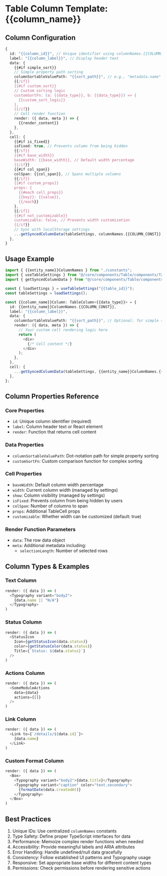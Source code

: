 # Table Column Template: {{column_name}}

## Column Configuration

```typescript
{
  id: "{{column_id}}", // Unique identifier using columnNames.{{COLUMN_CONST}}
  label: "{{column_label}}", // Display header text
  data: {
    {{#if simple_sort}}
    // Simple property path sorting
    columnSortableValuePath: "{{sort_path}}", // e.g., "metadata.name" or "status.status"
    {{/if}}
    {{#if custom_sort}}
    // Custom sorting logic
    customSortFn: (a: {{data_type}}, b: {{data_type}}) => {
      {{custom_sort_logic}}
    },
    {{/if}}
    // Cell render function
    render: ({ data, meta }) => {
      {{render_content}}
    },
  },
  cell: {
    {{#if is_fixed}}
    isFixed: true, // Prevents column from being hidden
    {{/if}}
    {{#if base_width}}
    baseWidth: {{base_width}}, // Default width percentage
    {{/if}}
    {{#if col_span}}
    colSpan: {{col_span}}, // Spans multiple columns
    {{/if}}
    {{#if custom_props}}
    props: {
      {{#each cell_props}}
      {{key}}: {{value}},
      {{/each}}
    },
    {{/if}}
    {{#if not_customizable}}
    customizable: false, // Prevents width customization
    {{/if}}
    // Sync with localStorage settings
    ...getSyncedColumnData(tableSettings, columnNames.{{COLUMN_CONST}}, {{default_width}}),
  },
}
```

## Usage Example

```typescript
import { {{entity_name}}ColumnNames } from "./constants";
import { useTableSettings } from "@/core/components/Table/components/TableSettings/hooks/useTableSettings";
import { getSyncedColumnData } from "@/core/components/Table/components/TableSettings/utils";

const { loadSettings } = useTableSettings("{{table_id}}");
const tableSettings = loadSettings();

const {{column_name}}Column: TableColumn<{{data_type}}> = {
  id: {{entity_name}}ColumnNames.{{COLUMN_CONST}},
  label: "{{column_label}}",
  data: {
    columnSortableValuePath: "{{sort_path}}", // Optional: for simple sorting
    render: ({ data, meta }) => {
      // Your custom cell rendering logic here
      return (
        <div>
          {/* Cell content */}
        </div>
      );
    },
  },
  cell: {
    ...getSyncedColumnData(tableSettings, {{entity_name}}ColumnNames.{{COLUMN_CONST}}, {{default_width}}),
  },
};
```

## Column Properties Reference

### Core Properties

- `id`: Unique column identifier (required)
- `label`: Column header text or React element
- `render`: Function that returns cell content

### Data Properties

- `columnSortableValuePath`: Dot-notation path for simple property sorting
- `customSortFn`: Custom comparison function for complex sorting

### Cell Properties

- `baseWidth`: Default column width percentage
- `width`: Current column width (managed by settings)
- `show`: Column visibility (managed by settings)
- `isFixed`: Prevents column from being hidden by users
- `colSpan`: Number of columns to span
- `props`: Additional TableCell props
- `customizable`: Whether width can be customized (default: true)

### Render Function Parameters

- `data`: The row data object
- `meta`: Additional metadata including:
  - `selectionLength`: Number of selected rows

## Column Types & Examples

### Text Column

```typescript
render: ({ data }) => (
  <Typography variant="body2">
    {data.name || "N/A"}
  </Typography>
)
```

### Status Column

```typescript
render: ({ data }) => (
  <StatusIcon
    Icon={getStatusIcon(data.status)}
    color={getStatusColor(data.status)}
    Title={`Status: ${data.status}`}
  />
)
```

### Actions Column

```typescript
render: ({ data }) => (
  <SomeModuleActions
    data={data}
    actions={[]}
  />
)
```

### Link Column

```typescript
render: ({ data }) => (
  <Link to={`/details/${data.id}`}>
    {data.name}
  </Link>
)
```

### Custom Format Column

```typescript
render: ({ data }) => (
  <Box>
    <Typography variant="body2">{data.title}</Typography>
    <Typography variant="caption" color="text.secondary">
      {formatDate(data.createdAt)}
    </Typography>
  </Box>
)
```

## Best Practices

1. Unique IDs: Use centralized `columnNames` constants
2. Type Safety: Define proper TypeScript interfaces for data
3. Performance: Memoize complex render functions when needed
4. Accessibility: Provide meaningful labels and ARIA attributes
5. Error Handling: Handle undefined/null data gracefully
6. Consistency: Follow established UI patterns and Typography usage
7. Responsive: Set appropriate base widths for different content types
8. Permissions: Check permissions before rendering sensitive actions
